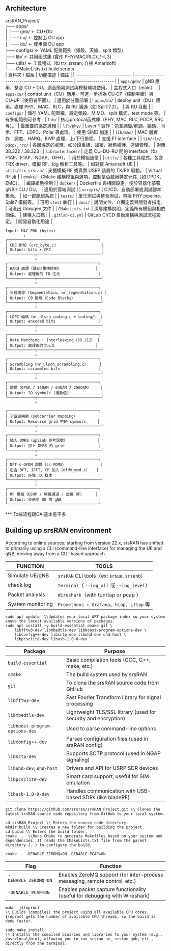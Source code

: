 ## Architecture
srsRAN_Project/<br>
├── apps/ <br>
│   ├── gnb/       ← CU+DU  <br>
│   ├── cu/        ← 控制面 CU app   <br>
│   └── du/        ← 使用面 DU app   <br>
├── configs/       ← YAML 配置範例（頻段、天線、split 類型）<br>
├── lib/           ← 共用函式庫 (實作 PHY/MAC/RLC/L1~L3) <br>
├── utils/         ← 工具程式（如 trx_srsran, 介接 Amarisoft）<br>
└── CMakeLists.txt build scripts...<br>
| 資料夾 / 檔案                    | 功能描述                                            | 備註                 |
| --------------------------- | ----------------------------------------------- | ------------------ |
| `apps/gnb/`                 | gNB 應用，整合 CU + DU。適合簡易測試與模擬環境使用。            | 主程式入口（main）     |
| `apps/cu/`                  | control unit（CU）應用。可進一步拆為 CU‑CP（控制平面）與 CU‑UP（使用者平面）。     | 適用於分離部署            |
| `apps/du/`                  | deploy unit（DU）應用。處理 PHY、MAC、RLC，與 RU 溝通（如 Split‑7.2）。  | 與 RU 互動            |
| `configs/`                  | 儲存 YAML 配置檔，設定頻段、MIMO、split 模式、test mode 等。     | 有多組範例可參考           |
| `lib/`                      | 核心protocal函式庫（PHY, MAC, RLC, PDCP, RRC 等）。           | 最重要的協定邏輯           |
| `lib/phy/`                  | Layer 1 實作：包含調變/解調、編碼、同步、FFT、LDPC、Polar 等處理。    | 使用 SIMD 加速         |
| `lib/mac/`                  | MAC 層實作：調度、HARQ、BWP 處理、上/下行排程。                  | 支援 F1 interface    |
| `lib/rlc/`, `pdcp/`, `rrc/` | 各層協定的處理，如分段重組、加密、狀態維護、連線管理。                     | 對應 38.322 / 38.323 |
| `lib/interfaces/`           | 定義 CU–DU–RU 間的 interface（如 F1AP、E1AP、NGAP、OFH）。 | 用於模組通信             |
| `utils/`                    | 各種工具程式。包含 TRX driver、模擬 RF、log 解析工具等。           | 如對接 Amarisoft UE   |
| `utils/trx_srsran/`         | 支援模擬 RF 或真實 USRP 裝置的 TX/RX 驅動。                  | Virtual RF 用       |
| `cmake/`                    | CMake 建構模組與選項，控制是否啟用特定元件（如 DPDK、ZMQ）。           | 編譯組態控制             |
| `docker/`                   | Dockerfile 與相關設定。便於容器化部署 gNB / CU / DU。         | 適用於雲端測試            |
| `scripts/`                  | CI/CD、自動部署或測試腳本集合。                              | 如一鍵跑起系統            |
| `tests/`                    | 單元測試與整合測試，包括 PHY pipeline、Split7 模擬等。           | 可用 `ctest` 執行      |
| `docs/`                     | 說明文件、介面定義與開發者指南。                                | 可產出 Doxygen 文件     |
| `CMakeLists.txt`            | 頂層建構說明，定義所有模組與相依關係。                             | 建構入口點              |
| `.gitlab-ci.yml`            | GitLab CI/CD 自動建構與測試流程設定。                       | 開發自動化用途            |

```
Input: MAC PDU (bytes)                                      
        ↓       
┌────────────────────────────────────────┐
│ CRC 附加 (crc_byte.c)                    │    
│ Output: bits + CRC                      │
└────────────┬────────────────────────────┘
             ↓             
┌────────────────────────────────────────┐
│ HARQ 處理（儲存/重傳控制）               │
│ Output: 處理後的 TB 位元                 │
└────────────┬────────────────────────────┘
             ↓            
┌────────────────────────────────────────┐
│ 分段處理 (Segmentation, nr_segmentation.c) │
│ Output: CB 區塊（Code Blocks）           │
└────────────┬────────────────────────────┘
             ↓            
┌────────────────────────────────────────┐
│ LDPC 編碼（nr_dlsch_coding.c + coding/） │
│ Output: encoded bits                   │
└────────────┬────────────────────────────┘
             ↓            
┌────────────────────────────────────────┐
│ Rate Matching + Interleaving（38.212） │
│ Output: 處理後的位元流                  │
└────────────┬────────────────────────────┘
             ↓             
┌────────────────────────────────────────┐
│ Scrambling（nr_ulsch_scrambling.c）     │
│ Output: scrambled bits                 │
└────────────┬────────────────────────────┘
             ↓             
┌────────────────────────────────────────┐
│ 調變（QPSK / 16QAM / 64QAM / 256QAM）    │
│ Output: IQ symbols (複數值)              │
└────────────┬────────────────────────────┘
             ↓
             
┌────────────────────────────────────────┐
│ 子載波映射（subcarrier mapping）         │
│ Output: Resource grid 中的 symbols     │
└────────────┬────────────────────────────┘
             ↓      
┌────────────────────────────────────────┐
│ 插入 DMRS（uplink 參考訊號）             │
│ Output: 加上 DMRS 的 grid               │
└────────────┬────────────────────────────┘
             ↓             
┌────────────────────────────────────────┐
│ DFT-s-OFDM 調變（sc-FDMA）               │
│ 包含 DFT, IFFT, CP 加入（ofdm_mod.c）   │
│ Output: 時域 TX 樣本                    │
└────────────┬────────────────────────────┘
             ↓            
┌────────────────────────────────────────┐
│ RF 模組（USRP / 模擬通道 / 虛擬 RF）     │
│ Output: 發送至 DU 或 gNB                │
└────────────────────────────────────────┘
```
*** Tx端流程跟OAI基本差不多

## Building up srsRAN environment
According to online sources, starting from version 22.x, srsRAN has shifted to primarily using a CLI (command-line interface) for managing the UE and gNB, moving away from a GUI-based approach.

| FUNCTION           | TOOLS                                          |
| ------------ | ------------------------------------------- |
|Simulate UE/gNB    | `srsRAN` CLI tools（ex: `srsue`, `srsenb`）       |
| check log       | `terminal`（ `--log_all` 或 `--log_level`）   |
| Packet analysis         | `Wireshark`（with tun/tap or pcap ）          |
| System monitoring        | `Prometheus + Grafana`、`htop`、`iftop` 等 |

```
sudo apt update  \\Updates your local APT package index so your system knows the latest available versions of packages.
sudo apt install -y build-essential cmake git \
    libfftw3-dev libmbedtls-dev libboost-program-options-dev \
    libconfig++-dev libsctp-dev libuhd-dev uhd-host \
    libpcsclite-dev libusb-1.0-0-dev
```
| Package                        | Purpose                                                        |
| ------------------------------ | -------------------------------------------------------------- |
| `build-essential`              | Basic compilation tools (GCC, G++, make, etc.)                 |
| `cmake`                        | The build system used by srsRAN                                |
| `git`                          | To clone the srsRAN source code from GitHub                    |
| `libfftw3-dev`                 | Fast Fourier Transform library for signal processing           |
| `libmbedtls-dev`               | Lightweight TLS/SSL library (used for security and encryption) |
| `libboost-program-options-dev` | Used to parse command-line options                             |
| `libconfig++-dev`              | Parses configuration files (used in srsRAN config)             |
| `libsctp-dev`                  | Supports SCTP protocol (used in NGAP signaling)                |
| `libuhd-dev`, `uhd-host`       | Drivers and API for USRP SDR devices                           |
| `libpcsclite-dev`              | Smart card support, useful for SIM emulation                   |
| `libusb-1.0-0-dev`             | Handles communication with USB-based SDRs (like bladeRF)       |

```
git clone https://github.com/srsran/srsRAN_Project.git \\ Clones the latest srsRAN source code repository from GitHub to your local system.

cd srsRAN_Project \\ Enters the source code directory.
mkdir build \\ Creates a new folder for building the project.
cd build \\ Enters the build folder.
cmake ..  \\Runs CMake to generate Makefiles based on your system and dependencies. It reads the CMakeLists.txt file from the parent directory (..) to configure the build.
```
```
cmake .. -DENABLE_ZEROMQ=ON -DENABLE_PCAP=ON
```
| Flag                 | Function                                                                   |
| -------------------- | -------------------------------------------------------------------------- |
| `-DENABLE_ZEROMQ=ON` | Enables ZeroMQ support (for inter-process messaging, remote control, etc.) |
| `-DENABLE_PCAP=ON`   | Enables packet capture functionality (useful for debugging with Wireshark) |

```
make -j$(nproc)
\\ Builds (compiles) the project using all available CPU cores.
$(nproc) gets the number of available CPU threads, so the build is done faster.
```
```
sudo make install
\\ Installs the compiled binaries and libraries to your system (e.g., /usr/local/bin), allowing you to run srsran_ue, srsran_gnb, etc., directly from the terminal.

```
